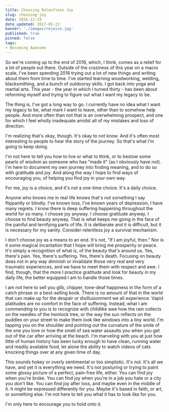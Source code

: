```yaml
---
title: Choosing Relentless Joy
slug: choosing-joy
date: 2016-12-19
date_updated: 2017-05-22
banner: './images/rejoice.jpg'
published: true
pinned: false
tags: 
- Becoming Awesome
---
```


So we're coming up to the end of 2016, which, I think, comes as a relief for a lot of people out there. Outside of the craziness of this year on a macro scale, I've been spending 2016 trying out a lot of new things and writing about them from time to time. I've started learning woodworking, welding, blacksmithing, and a bunch of outdoorsy skills. I got back into yoga and martial arts. This year - the year in which I turned thirty - has been about reforming myself and trying to figure out what I want my legacy to be.

The thing is, I've got a long way to go. I currently have no idea what I want my legacy to be, what mark I want to leave, other than to somehow help people. And more often than not that is an overwhelming prospect, and one for which I feel wholly inadequate amidst all of my mistakes and loss of direction.

I'm realizing that's okay, though. It's okay to not know. And it's often most interesting to people to hear the story of the journey. So that's what I'm going to keep doing.

I'm not here to tell you how to live or what to think, or to bestow some pearls of wisdom as someone who has "made it" (as I obviously have not). I'm here to document my own journey into finding meaning, and to do so with gratitude and joy. And along the way I hope to find ways of encouraging you, of helping you find joy in your own way. 

For me, joy is a choice, and it's not a one-time choice. It's a daily choice.

Anyone who knows me in real life knows that's not something I say flippantly or blindly. I've known loss, I've known years of depression, I have many regrets. I know there is deep suffering happening throughout the world for so many. I choose joy anyway. I choose gratitude anyway. I choose to find beauty anyway. That is what keeps me going in the face of the painful and terrifying parts of life. It is deliberate and it is difficult, but it is necessary for my sanity. Consider relentless joy a survival mechanism.

I don't choose joy as a means to an end. It's not, "If I am joyful, then." Nor is it some magical incantation that I hope will bring me prosperity or peace. It's simply a recognition of what is, of the beauty that's around us. Yes, there's pain. Yes, there's suffering. Yes, there's death. Focusing on beauty does not in any way diminish or invalidate those very real and very traumatic experiences, and we have to meet them with respect and awe. I find, though, that the more I practice gratitude and look for beauty in my daily life, the better equipped I am to handle those times.

I am not here to sell you glib, chipper, tone-deaf happiness in the form of a catch phrase or a best-selling book. There is no amount of that in the world that can make up for the despair or disillusionment we all experience. Vapid platitudes are no comfort in the face of suffering. Instead, what I am commending to you is to recognize  with childlike awe how the rain collects on the needles of the hemlock tree, or the way the sun reflects on the puddles on your street to make them look like windows into a tiny world. I'm tapping you on the shoulder and pointing out the curvature of the smile of the one you love or how the smell of sea water assaults you when you get out of the car after arriving at the beach. I'm marveling with you at just how little of human history has been lucky enough to have clean, running water and readily available food, let alone the ability to watch videos of cats knocking things over at any given time of day.

This sounds hokey or overly sentimental or too simplistic. It's not. It's all we have, and yet it is everything we need. It's not posturing or trying to paint some glossy picture of a perfect, pain-free life, either. You can find joy when you're broke. You can find joy when you're in a job you hate or a city you don't like. You can find joy after loss, and maybe even in the middle of it. It might be expressed differently for you. Maybe it's based in faith, or art, or something else. I'm not here to tell you what it has to look like for you.

I'm only here to encourage you to hold onto it.

